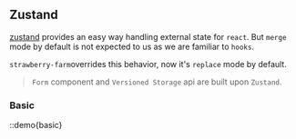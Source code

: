## Zustand

[zustand](https://www.npmjs.com/package/zustand) provides an easy way handling external state for `react`. But `merge` mode by default is not expected to us as we are familiar to `hooks`.

`strawberry-farm`overrides this behavior, now it's `replace` mode by default.

> `Form` component and `Versioned Storage` api are built upon `Zustand`.

### Basic

::demo{basic}
